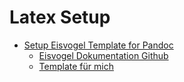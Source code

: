 # Latex Setup

* [Setup Eisvogel Template for Pandoc](./setup-latex-eisvogel.sh)
  * [Eisvogel Dokumentation Github](https://github.com/Wandmalfarbe/pandoc-latex-template/blob/master/README.md)
  * [Template für mich](./template-eisvogel.md)
